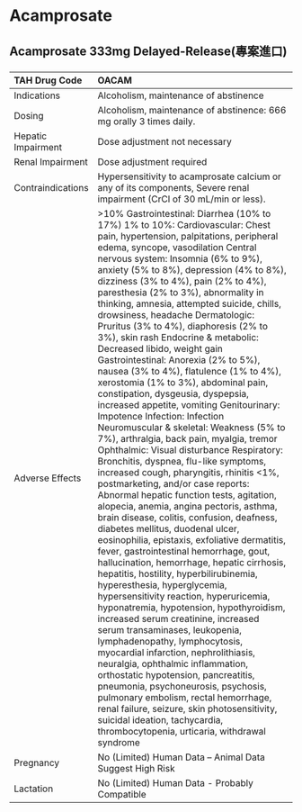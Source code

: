 # Acamprosate

## Acamprosate 333mg Delayed-Release(專案進口)

##### 

| TAH Drug Code      | OACAM                                                                                                                                                                                                                                                                                                                                                                                                                                                                                                                                                                                                                                                                                                                                                                                                                                                                                                                                                                                                                                                                                                                                                                                                                                                                                                                                                                                                                                                                                                                                                                                                                                                                                                                                                                                                                                                                                                                                           |
|:-------------------|:------------------------------------------------------------------------------------------------------------------------------------------------------------------------------------------------------------------------------------------------------------------------------------------------------------------------------------------------------------------------------------------------------------------------------------------------------------------------------------------------------------------------------------------------------------------------------------------------------------------------------------------------------------------------------------------------------------------------------------------------------------------------------------------------------------------------------------------------------------------------------------------------------------------------------------------------------------------------------------------------------------------------------------------------------------------------------------------------------------------------------------------------------------------------------------------------------------------------------------------------------------------------------------------------------------------------------------------------------------------------------------------------------------------------------------------------------------------------------------------------------------------------------------------------------------------------------------------------------------------------------------------------------------------------------------------------------------------------------------------------------------------------------------------------------------------------------------------------------------------------------------------------------------------------------------------------|
| Indications        | Alcoholism, maintenance of abstinence                                                                                                                                                                                                                                                                                                                                                                                                                                                                                                                                                                                                                                                                                                                                                                                                                                                                                                                                                                                                                                                                                                                                                                                                                                                                                                                                                                                                                                                                                                                                                                                                                                                                                                                                                                                                                                                                                                           |
| Dosing             | Alcoholism, maintenance of abstinence: 666 mg orally 3 times daily.                                                                                                                                                                                                                                                                                                                                                                                                                                                                                                                                                                                                                                                                                                                                                                                                                                                                                                                                                                                                                                                                                                                                                                                                                                                                                                                                                                                                                                                                                                                                                                                                                                                                                                                                                                                                                                                                             |
| Hepatic Impairment | Dose adjustment not necessary                                                                                                                                                                                                                                                                                                                                                                                                                                                                                                                                                                                                                                                                                                                                                                                                                                                                                                                                                                                                                                                                                                                                                                                                                                                                                                                                                                                                                                                                                                                                                                                                                                                                                                                                                                                                                                                                                                                   |
| Renal Impairment   | Dose adjustment required                                                                                                                                                                                                                                                                                                                                                                                                                                                                                                                                                                                                                                                                                                                                                                                                                                                                                                                                                                                                                                                                                                                                                                                                                                                                                                                                                                                                                                                                                                                                                                                                                                                                                                                                                                                                                                                                                                                        |
| Contraindications  | Hypersensitivity to acamprosate calcium or any of its components, Severe renal impairment (CrCl of 30 mL/min or less).                                                                                                                                                                                                                                                                                                                                                                                                                                                                                                                                                                                                                                                                                                                                                                                                                                                                                                                                                                                                                                                                                                                                                                                                                                                                                                                                                                                                                                                                                                                                                                                                                                                                                                                                                                                                                          |
| Adverse Effects    | >10% Gastrointestinal: Diarrhea (10% to 17%) 1% to 10%: Cardiovascular: Chest pain, hypertension, palpitations, peripheral edema, syncope, vasodilation Central nervous system: Insomnia (6% to 9%), anxiety (5% to 8%), depression (4% to 8%), dizziness (3% to 4%), pain (2% to 4%), paresthesia (2% to 3%), abnormality in thinking, amnesia, attempted suicide, chills, drowsiness, headache Dermatologic: Pruritus (3% to 4%), diaphoresis (2% to 3%), skin rash Endocrine & metabolic: Decreased libido, weight gain Gastrointestinal: Anorexia (2% to 5%), nausea (3% to 4%), flatulence (1% to 4%), xerostomia (1% to 3%), abdominal pain, constipation, dysgeusia, dyspepsia, increased appetite, vomiting Genitourinary: Impotence Infection: Infection Neuromuscular & skeletal: Weakness (5% to 7%), arthralgia, back pain, myalgia, tremor Ophthalmic: Visual disturbance Respiratory: Bronchitis, dyspnea, flu-like symptoms, increased cough, pharyngitis, rhinitis <1%, postmarketing, and/or case reports: Abnormal hepatic function tests, agitation, alopecia, anemia, angina pectoris, asthma, brain disease, colitis, confusion, deafness, diabetes mellitus, duodenal ulcer, eosinophilia, epistaxis, exfoliative dermatitis, fever, gastrointestinal hemorrhage, gout, hallucination, hemorrhage, hepatic cirrhosis, hepatitis, hostility, hyperbilirubinemia, hyperesthesia, hyperglycemia, hypersensitivity reaction, hyperuricemia, hyponatremia, hypotension, hypothyroidism, increased serum creatinine, increased serum transaminases, leukopenia, lymphadenopathy, lymphocytosis, myocardial infarction, nephrolithiasis, neuralgia, ophthalmic inflammation, orthostatic hypotension, pancreatitis, pneumonia, psychoneurosis, psychosis, pulmonary embolism, rectal hemorrhage, renal failure, seizure, skin photosensitivity, suicidal ideation, tachycardia, thrombocytopenia, urticaria, withdrawal syndrome |
| Pregnancy          | No (Limited) Human Data – Animal Data Suggest High Risk                                                                                                                                                                                                                                                                                                                                                                                                                                                                                                                                                                                                                                                                                                                                                                                                                                                                                                                                                                                                                                                                                                                                                                                                                                                                                                                                                                                                                                                                                                                                                                                                                                                                                                                                                                                                                                                                                         |
| Lactation          | No (Limited) Human Data - Probably Compatible                                                                                                                                                                                                                                                                                                                                                                                                                                                                                                                                                                                                                                                                                                                                                                                                                                                                                                                                                                                                                                                                                                                                                                                                                                                                                                                                                                                                                                                                                                                                                                                                                                                                                                                                                                                                                                                                                                   |

